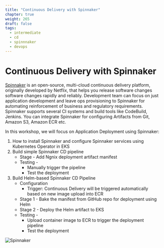 ```yaml
---
title: "Continuous Delivery with Spinnaker"
chapter: true
weight: 265
draft: false
tags:
  - intermediate
  - cd
  - spinnnaker
  - devops
---
```


# Continuous Delivery with Spinnaker
[Spinnaker](https://spinnaker.io/concepts/) is an open-source, multi-cloud continuous delivery platform, originally developed by Netflix, that helps you release software changes software changes rapidly and reliably. Development team can focus on just application development and leave ops provisioning to Spinnaker for automating reinforcement of business and regulatory requirements. Spinnaker supports several CI systems and build tools like CodeBuild, Jenkins. You can integrate Spinnaker for configuring Artifacts from Git, Amazon S3, Amazon ECR etc.

In this workshop, we will focus on Application Deployment using Spinnaker:
1. How to install Spinnaker and configure Spinnaker services using Kubernetes Operator in EKS
2. Build simple Spinnaker CD pipeline
	- Stage - Add Ngnix deployment artifact manifest
	- Testing -
		- Manually trigger the pipeline
		- Test the deployment
3. Build Helm-based Spinnaker CD Pipeline
	- Configuration
	 	- Trigger: Continuous Delivery will be triggered automatically based on new image upload into ECR 
	- Stage 1 - Bake the manifest from GitHub repo for deployment using Helm
	- Stage 2 - Deploy the Helm artifact to EKS
	- Testing - 
		- Upload container image to ECR to trigger the deployment pipeline
		- Test the deployment 

![Spinnaker](/images/spinnnaker/architecture-s.png)


